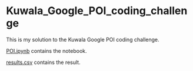 # Kuwala_Google_POI_coding_challenge

This is my solution to the Kuwala Google POI coding challenge.

[POI.ipynb](https://github.com/EteimZ/Kuwala_Google_POI_coding_challenge/blob/main/POI.ipynb) contains the notebook.

[results.csv](https://github.com/EteimZ/Kuwala_Google_POI_coding_challenge/blob/main/results.csv) contains the result.
